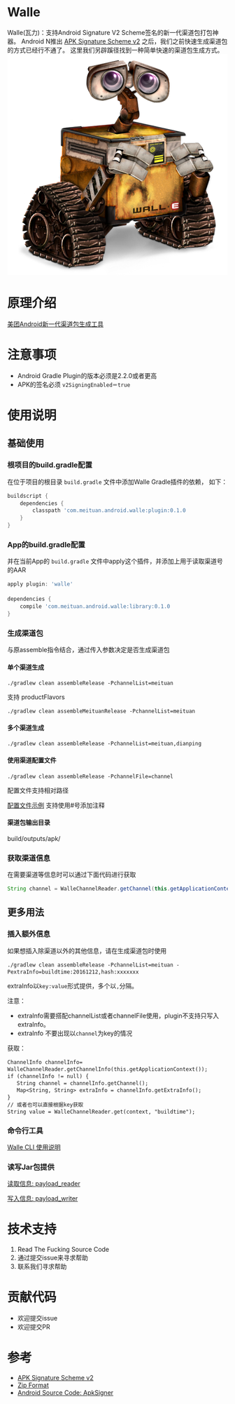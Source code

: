 # Walle

Walle(瓦力)：支持Android Signature V2 Scheme签名的新一代渠道包打包神器。
Android N推出 [APK Signature Scheme v2](https://source.android.com/security/apksigning/v2.html) 之后，我们之前快速生成渠道包的方式已经行不通了。
这里我们另辟蹊径找到一种简单快速的渠道包生成方式。
![walle.png](assets/walle.png)
# 原理介绍
[美团Android新一代渠道包生成工具](http://tech.meituan.com/android-apk-v2-signature-scheme.html)

# 注意事项
* Android Gradle Plugin的版本必须是2.2.0或者更高
* APK的签名必须 `v2SigningEnabled＝true`

# 使用说明
## 基础使用
### 根项目的build.gradle配置

在位于项目的根目录 `build.gradle` 文件中添加Walle Gradle插件的依赖， 如下：

```gradle
buildscript {
    dependencies {
        classpath 'com.meituan.android.walle:plugin:0.1.0
    }
}
```

### App的build.gradle配置

并在当前App的 `build.gradle` 文件中apply这个插件，并添加上用于读取渠道号的AAR

```gradle
apply plugin: 'walle'

dependencies {
    compile 'com.meituan.android.walle:library:0.1.0
}
```

### 生成渠道包

与原assemble指令结合，通过传入参数决定是否生成渠道包

#### 单个渠道生成

```
./gradlew clean assembleRelease -PchannelList=meituan
```

支持 productFlavors

```
./gradlew clean assembleMeituanRelease -PchannelList=meituan
```

#### 多个渠道生成

```
./gradlew clean assembleRelease -PchannelList=meituan,dianping
```

#### 使用渠道配置文件

```
./gradlew clean assembleRelease -PchannelFile=channel
```

配置文件支持相对路径

[配置文件示例](app/channel)   支持使用#号添加注释

#### 渠道包输出目录

build/outputs/apk/

### 获取渠道信息

在需要渠道等信息时可以通过下面代码进行获取

```java
String channel = WalleChannelReader.getChannel(this.getApplicationContext());
```

## 更多用法

### 插入额外信息

如果想插入除渠道以外的其他信息，请在生成渠道包时使用

```
./gradlew clean assembleRelease -PchannelList=meituan -PextraInfo=buildtime:20161212,hash:xxxxxxx
```

extraInfo以`key:value`形式提供，多个以`,`分隔。

注意：

- extraInfo需要搭配channelList或者channelFile使用，plugin不支持只写入extraInfo。
- extraInfo 不要出现以`channel`为key的情况

获取：

```
ChannelInfo channelInfo= WalleChannelReader.getChannelInfo(this.getApplicationContext());
if (channelInfo != null) {
   String channel = channelInfo.getChannel();
   Map<String, String> extraInfo = channelInfo.getExtraInfo();
}
// 或者也可以直接根据key获取
String value = WalleChannelReader.get(context, "buildtime");
```

### 命令行工具

[Walle CLI 使用说明](walle-cli/README.md)

### 读写Jar包提供

[读取信息:  payload_reader](payload_reader/README.md)

[写入信息: payload_writer](payload_writer/README.md)

# 技术支持

1. Read The Fucking Source Code
2. 通过提交issue来寻求帮助
3. 联系我们寻求帮助

# 贡献代码
* 欢迎提交issue
* 欢迎提交PR

# 参考
* [APK Signature Scheme v2](https://source.android.com/security/apksigning/v2.html)
* [Zip Format](https://en.wikipedia.org/wiki/Zip_(file_format))
* [Android Source Code: ApkSigner](https://android.googlesource.com/platform/build/+/8740e9d)


